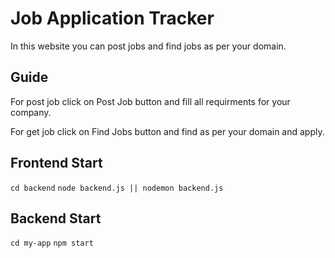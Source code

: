# Job Application Tracker
In this website you can post jobs and find jobs as per your domain.

## Guide
For post job click on Post Job button and fill all requirments for your company.

For get job click on Find Jobs button and find as per your domain and apply.
## Frontend Start
`cd backend`
`node backend.js || nodemon backend.js`
## Backend Start 
`cd my-app`
`npm start`